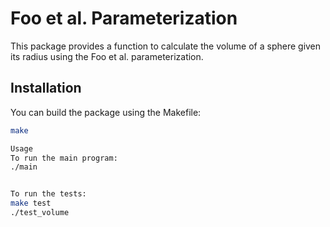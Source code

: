 # Foo et al. Parameterization

This package provides a function to calculate the volume of a sphere given its radius using the Foo et al. parameterization.

## Installation

You can build the package using the Makefile:
```bash
make

Usage
To run the main program:
./main


To run the tests:
make test
./test_volume

